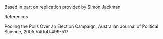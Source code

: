 Based in part on replication provided by Simon Jackman

References

Pooling the Polls Over an Election Campaign, Australian Journal of Political Science, 2005 V40(4):499-517
